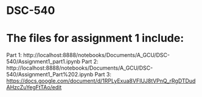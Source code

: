 # DSC-540
# The files for assignment 1 include:
Part 1: http://localhost:8888/notebooks/Documents/A_GCU/DSC-540/Assignment1_part1.ipynb 
Part 2: http://localhost:8888/notebooks/Documents/A_GCU/DSC-540/Assignment1_Part%202.ipynb
Part 3: https://docs.google.com/document/d/1RPLyExua8VFIUJ8tVPnQ_rRgDTDudAHzcZuYegFtTAo/edit 
